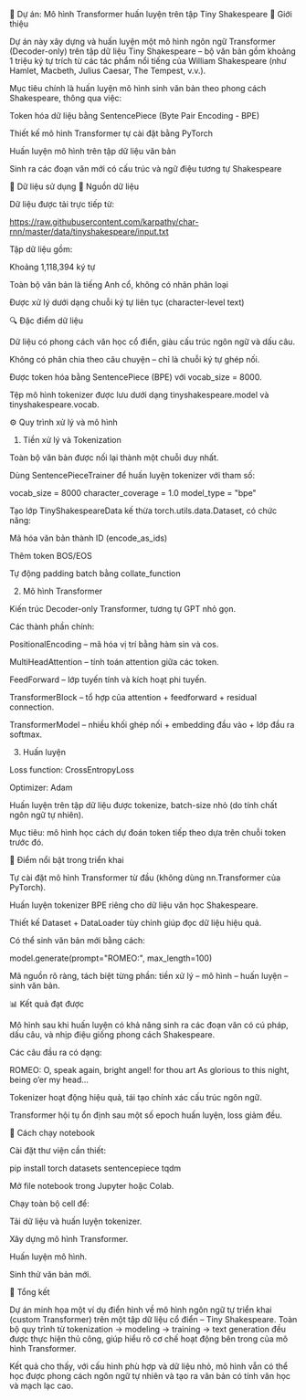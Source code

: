 📘 Dự án: Mô hình Transformer huấn luyện trên tập Tiny Shakespeare
🎯 Giới thiệu

Dự án này xây dựng và huấn luyện một mô hình ngôn ngữ Transformer (Decoder-only) trên tập dữ liệu Tiny Shakespeare – bộ văn bản gồm khoảng 1 triệu ký tự trích từ các tác phẩm nổi tiếng của William Shakespeare (như Hamlet, Macbeth, Julius Caesar, The Tempest, v.v.).

Mục tiêu chính là huấn luyện mô hình sinh văn bản theo phong cách Shakespeare, thông qua việc:

Token hóa dữ liệu bằng SentencePiece (Byte Pair Encoding - BPE)

Thiết kế mô hình Transformer tự cài đặt bằng PyTorch

Huấn luyện mô hình trên tập dữ liệu văn bản

Sinh ra các đoạn văn mới có cấu trúc và ngữ điệu tương tự Shakespeare

📂 Dữ liệu sử dụng
🧾 Nguồn dữ liệu

Dữ liệu được tải trực tiếp từ:

https://raw.githubusercontent.com/karpathy/char-rnn/master/data/tinyshakespeare/input.txt


Tập dữ liệu gồm:

Khoảng 1,118,394 ký tự

Toàn bộ văn bản là tiếng Anh cổ, không có nhãn phân loại

Được xử lý dưới dạng chuỗi ký tự liên tục (character-level text)

🔍 Đặc điểm dữ liệu

Dữ liệu có phong cách văn học cổ điển, giàu cấu trúc ngôn ngữ và dấu câu.

Không có phân chia theo câu chuyện – chỉ là chuỗi ký tự ghép nối.

Được token hóa bằng SentencePiece (BPE) với vocab_size = 8000.

Tệp mô hình tokenizer được lưu dưới dạng tinyshakespeare.model và tinyshakespeare.vocab.

⚙️ Quy trình xử lý và mô hình
1. Tiền xử lý và Tokenization

Toàn bộ văn bản được nối lại thành một chuỗi duy nhất.

Dùng SentencePieceTrainer để huấn luyện tokenizer với tham số:

vocab_size = 8000
character_coverage = 1.0
model_type = "bpe"


Tạo lớp TinyShakespeareData kế thừa torch.utils.data.Dataset,
có chức năng:

Mã hóa văn bản thành ID (encode_as_ids)

Thêm token BOS/EOS

Tự động padding batch bằng collate_function

2. Mô hình Transformer

Kiến trúc Decoder-only Transformer, tương tự GPT nhỏ gọn.

Các thành phần chính:

PositionalEncoding – mã hóa vị trí bằng hàm sin và cos.

MultiHeadAttention – tính toán attention giữa các token.

FeedForward – lớp tuyến tính và kích hoạt phi tuyến.

TransformerBlock – tổ hợp của attention + feedforward + residual connection.

TransformerModel – nhiều khối ghép nối + embedding đầu vào + lớp đầu ra softmax.

3. Huấn luyện

Loss function: CrossEntropyLoss

Optimizer: Adam

Huấn luyện trên tập dữ liệu được tokenize, batch-size nhỏ (do tính chất ngôn ngữ tự nhiên).

Mục tiêu: mô hình học cách dự đoán token tiếp theo dựa trên chuỗi token trước đó.

🧠 Điểm nổi bật trong triển khai

Tự cài đặt mô hình Transformer từ đầu (không dùng nn.Transformer của PyTorch).

Huấn luyện tokenizer BPE riêng cho dữ liệu văn học Shakespeare.

Thiết kế Dataset + DataLoader tùy chỉnh giúp đọc dữ liệu hiệu quả.

Có thể sinh văn bản mới bằng cách:

model.generate(prompt="ROMEO:", max_length=100)


Mã nguồn rõ ràng, tách biệt từng phần: tiền xử lý – mô hình – huấn luyện – sinh văn bản.

📊 Kết quả đạt được

Mô hình sau khi huấn luyện có khả năng sinh ra các đoạn văn có cú pháp, dấu câu, và nhịp điệu giống phong cách Shakespeare.

Các câu đầu ra có dạng:

ROMEO:
O, speak again, bright angel! for thou art
As glorious to this night, being o’er my head...


Tokenizer hoạt động hiệu quả, tái tạo chính xác cấu trúc ngôn ngữ.

Transformer hội tụ ổn định sau một số epoch huấn luyện, loss giảm đều.

🚀 Cách chạy notebook

Cài đặt thư viện cần thiết:

pip install torch datasets sentencepiece tqdm


Mở file notebook trong Jupyter hoặc Colab.

Chạy toàn bộ cell để:

Tải dữ liệu và huấn luyện tokenizer.

Xây dựng mô hình Transformer.

Huấn luyện mô hình.

Sinh thử văn bản mới.

🧾 Tổng kết

Dự án minh họa một ví dụ điển hình về mô hình ngôn ngữ tự triển khai (custom Transformer) trên một tập dữ liệu cổ điển – Tiny Shakespeare.
Toàn bộ quy trình từ tokenization → modeling → training → text generation đều được thực hiện thủ công, giúp hiểu rõ cơ chế hoạt động bên trong của mô hình Transformer.

Kết quả cho thấy, với cấu hình phù hợp và dữ liệu nhỏ, mô hình vẫn có thể học được phong cách ngôn ngữ tự nhiên và tạo ra văn bản có tính văn học và mạch lạc cao.
